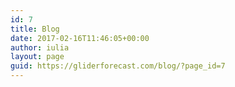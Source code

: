```yaml
---
id: 7
title: Blog
date: 2017-02-16T11:46:05+00:00
author: iulia
layout: page
guid: https://gliderforecast.com/blog/?page_id=7
---
```


